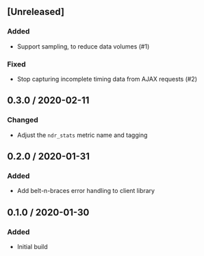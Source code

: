 ## [Unreleased]

### Added
* Support sampling, to reduce data volumes (#1)

### Fixed
* Stop capturing incomplete timing data from AJAX requests (#2)

## 0.3.0 / 2020-02-11
### Changed
* Adjust the `ndr_stats` metric name and tagging

## 0.2.0 / 2020-01-31
### Added
* Add belt-n-braces error handling to client library

## 0.1.0 / 2020-01-30
### Added
* Initial build
